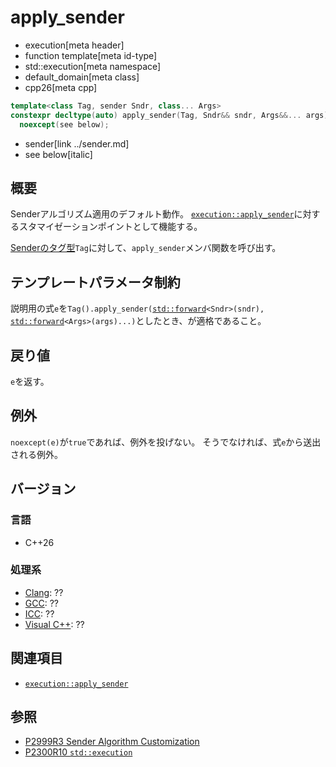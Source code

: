 # apply_sender
* execution[meta header]
* function template[meta id-type]
* std::execution[meta namespace]
* default_domain[meta class]
* cpp26[meta cpp]

```cpp
template<class Tag, sender Sndr, class... Args>
constexpr decltype(auto) apply_sender(Tag, Sndr&& sndr, Args&&... args)
  noexcept(see below);
```
* sender[link ../sender.md]
* see below[italic]

## 概要
Senderアルゴリズム適用のデフォルト動作。
[`execution::apply_sender`](../apply_sender.md.nolink)に対するスタマイゼーションポイントとして機能する。

[Senderのタグ型](../tag_of_t.md.nolink)`Tag`に対して、`apply_sender`メンバ関数を呼び出す。


## テンプレートパラメータ制約
説明用の式`e`を`Tag().apply_sender(`[`std::forward`](/reference/utility/forward.md)`<Sndr>(sndr), `[`std::forward`](/reference/utility/forward.md)`<Args>(args)...)`としたとき、が適格であること。


## 戻り値
`e`を返す。


## 例外
`noexcept(e)`が`true`であれば、例外を投げない。
そうでなければ、式`e`から送出される例外。


## バージョン
### 言語
- C++26

### 処理系
- [Clang](/implementation.md#clang): ??
- [GCC](/implementation.md#gcc): ??
- [ICC](/implementation.md#icc): ??
- [Visual C++](/implementation.md#visual_cpp): ??


## 関連項目
- [`execution::apply_sender`](../apply_sender.md.nolink)


## 参照
- [P2999R3 Sender Algorithm Customization](https://www.open-std.org/jtc1/sc22/wg21/docs/papers/2023/p2999r3.html)
- [P2300R10 `std::execution`](https://www.open-std.org/jtc1/sc22/wg21/docs/papers/2024/p2300r10.html)
